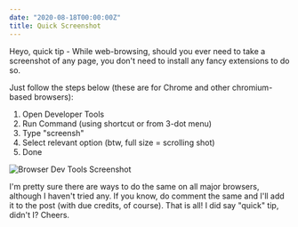 ```yaml
---
date: "2020-08-18T00:00:00Z"
title: Quick Screenshot
---
```


Heyo, quick tip - While web-browsing, should you ever need to take a screenshot of any page, you don't need to install any fancy extensions to do so.

Just follow the steps below (these are for Chrome and other chromium-based browsers):

  1. Open Developer Tools
  2. Run Command (using shortcut or from 3-dot menu)
  3. Type "screensh"
  4. Select relevant option (btw, full size = scrolling shot)
  5. Done

![Browser Dev Tools Screenshot](/assets/images/browser_screenshot.png)

  I'm pretty sure there are ways to do the same on all major browsers, although I haven't tried any. If you know, do comment the same and I'll add it to the post (with due credits, of course). That is all! I did say "quick" tip, didn't I? Cheers.
